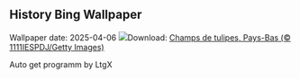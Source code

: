 ## History Bing Wallpaper
Wallpaper date: 2025-04-06
![](https://www.bing.com/th?id=OHR.TulipsWindmill_FR-FR8201526563_UHD.jpg&w=1000)Download: [Champs de tulipes, Pays-Bas (© 1111IESPDJ/Getty Images)](https://www.bing.com/th?id=OHR.TulipsWindmill_FR-FR8201526563_UHD.jpg)

Auto get programm by LtgX
